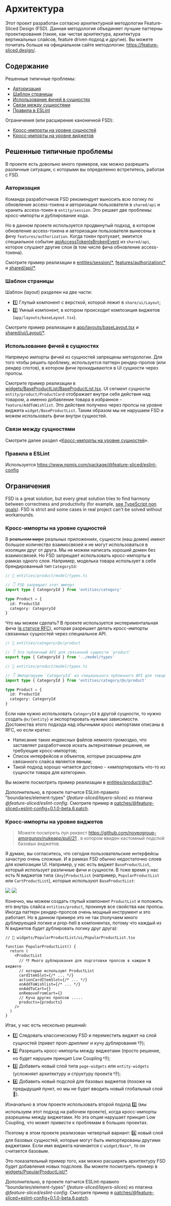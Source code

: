 # Архитектура

Этот проект разработан согласно архитектурной методологии Feature-Sliced Design (FSD). Данная методология объединяет лучшие паттерны проектирования (такие, как чистая архитектура, архитектура вертикальных слайсов, feature driven подход и другие). Вы можете почитать больше на официальном сайте методологии: https://feature-sliced.design/.

## Содержание

Решенные типичные проблемы:

- [Авторизация](#Авторизация)
- [Шаблон страницы](#Шаблон-страницы)
- [Использование фичей в сущностях](#Использование-фичей-в-сущностях)
- [Связи между сущностями](#Связи-между-сущностями)
- [Правила в ESLint](#Правила-в-ESLint)

Ограничения (или расширение каноничной FSD):

- [Кросс-импорты на уровне сущностей](#Кросс-импорты-на-уровне-сущностей)
- [Кросс-импорты на уровне виджетов](#Кросс-импорты-на-уровне-виджетов)

## Решенные типичные проблемы

В проекте есть довольно много примеров, как можно разрешить различные ситуации, с которыми вы определенно встретитесь, работая с FSD.

### Авторизация

Команда разработчиков FSD рекомендует выносить всю логику по обновление access-токена и авторизации пользователя в `shared/api` и хранить access-токен в `entity/session`. Это решает две проблемы: кросс-импорты и дублирование кода.

Но в данном проекте используется продвинутый подход, в котором обновление access-токена и авторизации пользователя вынесены в фичу `features/authorization`. Когда токен протухает, эмитится специальное событие [apiAccessTokenIsBrokenEvent](https://github.com/noveogroup-amorgunov/nukeapp/blob/main/src/shared/api/baseQueryWithReauth.ts#L36) из `shared/api`, которое слушают другие слои (в том числе фича обновление access-токена).

Смотрите пример реализации в [entities/session/\*](https://github.com/noveogroup-amorgunov/nukeapp/tree/main/src/entities/session), [features/authorization/\*](https://github.com/noveogroup-amorgunov/nukeapp/tree/main/src/features/authentication) и [shared/api/\*](https://github.com/noveogroup-amorgunov/nukeapp/tree/main/src/shared/api).

### Шаблон страницы

Шаблон (layout) разделен на две части:

- 1️⃣ Глупый компонент с версткой, которой лежит в `share/ui/Layout`;
- 2️⃣ Умный компонент, в котором происходит композиция виджетов (`app/layouts/baseLayout.tsx`).

Смотрите пример реализации в [app/layouts/baseLayout.tsx](https://github.com/noveogroup-amorgunov/nukeapp/blob/main/src/app/layouts/baseLayout.tsx) и [shared/ui/Layout/\*](https://github.com/noveogroup-amorgunov/nukeapp/tree/main/src/shared/ui/Layout).

### Использование фичей в сущностях

Напрямую импорты фичей из сущностей запрещены методологии. Для того чтобы решить проблему, используется паттерн рендер-пропов (или рендер слотов), в котором фичи прокидываются в UI сущности через пропсы.

Смотрите пример реализации в [widgets/BaseProductList/BaseProductList.tsx](https://github.com/noveogroup-amorgunov/nukeapp/blob/main/src/widgets/BaseProductList/ui/BaseProductList.tsx). UI сегмент сущности `entity/product/ProductCard` отображает внутри себя действия над товаром, а именно добавление товара в избранное - `feature/AddToWishlist`. Это действие получено через пропсы на уровне виджета `widget/BaseProductList`. Таким образом мы не нарушаем FSD и можем использовать фичи внутри сущностей.

### Связи между сущностями

Смотрите далее раздел «[Кросс-импорты на уровне сущностей](#Кросс-импорты-на-уровне-сущностей)».

### Правила в ESLint

Используется https://www.npmjs.com/package/@feature-sliced/eslint-config

## Ограничения

FSD is a great solution, but every great solution tries to find harmony between correctness and productivity (for example, [see TypeScript non goals](https://github.com/Microsoft/TypeScript/wiki/TypeScript-Design-Goals)). FSD is strict and some cases in real project can't be solved without workarounds.

### Кросс-импорты на уровне сущностей

В ~~реальном мире~~ реальных приложениях, сущности (наш домен) имеют большое количество взаимосвязей и не могут использоваться в изоляции друг от друга. Мы не можем написать хороший домен без взаимосвязей. Но FSD запрещает использовать кросс-импорты в рамках одного слоя. Например, моделька товара использует в себе брендированный тип `CategoryId`:

```ts
// 📁 entities/product/model/types.ts

// 👇 FSD запрещает этот импорт
import type { CategoryId } from 'entities/category'

type Product = {
  id: ProductId
  category: CategoryId
}
```

Что мы можем сделать? В проекте используется экспериментальная фича ([в статусе RFC](https://github.com/feature-sliced/documentation/discussions/390#discussioncomment-5570073)), которая разрешает делать кросс-импорты связанных сущностей через специальное API.

```ts
// 📁 entities/category/@x/product

// 👇 Это публичный API для связанной сущности `product`
export type { CategoryId } from '../model/types'
```

```ts
// 📁 entities/product/model/types.ts

// 👇 Импортируем `CategoryId` из специального публичного API для товара
import type { CategoryId } from 'entities/category/@x/product'

type Product = {
  id: ProductId
  category: CategoryId
}
```

Если нам нужно использовать `CategoryId` в другой сущности, то нужно создать `@x/{entity}` и экспортировать нужные зависимости. Достоинства этого подхода над обычными кросс импортами описаны в RFC, но если кратко:

- Написание таких индексных файлов немного громоздко, что заставляет разработчиков искать аьтернативные решения, не требующие кросс-импортов;
- Список интерфейсов и объектов, которые расшарены для связанного слайса является явным;
- Такой подход хорошо читается достовно - «импортировать что-то из сущности товара для категории».

Вы можете посмотреть пример реализации в [entities/product/@x/\*](https://github.com/noveogroup-amorgunov/nukeapp/tree/main/src/entities/product/%40x).

Дополнительно, в проекте патчится ESLint-правило "boundaries/element-types" (_feature-sliced/layers-slices_) из плагина _@feature-sliced/eslint-config_. Смотрите пример в [patches/@feature-sliced+eslint-config+0.1.0-beta.6.patch](https://github.com/noveogroup-amorgunov/nukeapp/blob/main/patches/%40feature-sliced%2Beslint-config%2B0.1.0-beta.6.patch).

### Кросс-импорты на уровне виджетов

> Можете посмтреть пул реквест https://github.com/noveogroup-amorgunov/nukeapp/pull/21 , в котором ввиден кастомный подслой базовых виджетов.

Я думаю, вы согласитесь, что сегодня пользовательские интерфейсы зачастую очень сложные. И в рамках FSD обычно недостаточно слоев для композиции UI. Например, у нас есть виджет `BaseProductList`, который использует различные фичи и сущности. В тоже время у нас есть N виджетов типа `{Any}ProductList` (например, `PopularProductList` или `CartProductList`), которые используют `BaseProductList`:

![](../example-cross-imports@dark.jpg#gh-dark-mode-only) ![](../example-cross-imports@light.jpg#gh-light-mode-only)

Конечно, мы можем создать глупый компонент `ProductList` и положить его внутрь слайса `entities/product`, прокинув все свойства как пропсы. Иногда паттерн рендер-пропсов очень мощный инструмент и это работает. Но в данном примере это не так (получаем много дублирующей логике и prop-hell в компонентах, потому что каждый из N виджетов будет дублировать логику друг друга):

```tsx
// 📁 widgets/PopularProductList/ui/PopularProductList.tsx

function PopularProductList() {
  return (
    <ProductList
      // 👎 Много дублирования для подготовки пропсов в каждом N виджете
      // которые используют ProductList
      cardItemSlot={/* ... */}
      actionCardItemSlot={/* ... */}
      onAddToWishlist={/* ... */}
      onAddToCart={}
      onRemoveFromCart={}
      // Куча других пропсов .....
      products={products}
    />
  )
}
```

Итак, у нас есть несколько решений:

- 1️⃣ Следовать классическому FSD и переместить виджет на слой сущностей (привет проп-дриллинг и кучу дублирования 👎);
- 2️⃣ Разрешить кросс-импорты между виджетами (просто решение, но будет нарушен принцип Low Coupling 👎);
- 3️⃣ Добавить новый слой типа `page-widgets` или `entity-widgets` (усложняет архитектуру и структуру проекта 👎);
- 4️⃣ Добавить новый подслой для базовых виджетов (похоже на предыдущий пункт, но мы не будет вводить новый глобальный слой 🤔).

Изначально в этом проекте использовать второй подход 2️⃣ (мы используем этот подход на рабочем проекте), когда кросс-импорты разрешены между виджетами. Но эта опция нарушает принцип Low Coupling, что может привести к проблемам в больших проектах.

Поэтому в этом проекте реализован четвертый вариант: 4️⃣ новый слой для базовых сущностей, которые могут быть импортированы другими виджетами. Если имя виджета начинается с `widget/Base*`, то он считается базовым.

Это показательный пример того, как можно расширять архитектуру FSD будет добавления новых подслоев. Вы можете посмотреть пример в [widgets/PopularProductList/\*](https://github.com/noveogroup-amorgunov/nukeapp/blob/main/src/widgets/ProductPopularList/ui/ProductPopularList.tsx#L10).

Дополнительно, в проекте патчится ESLint-правило "boundaries/element-types" (_feature-sliced/layers-slices_) из плагина _@feature-sliced/eslint-config_. Смотрите пример в [patches/@feature-sliced+eslint-config+0.1.0-beta.6.patch](https://github.com/noveogroup-amorgunov/nukeapp/blob/main/patches/%40feature-sliced%2Beslint-config%2B0.1.0-beta.6.patch).
